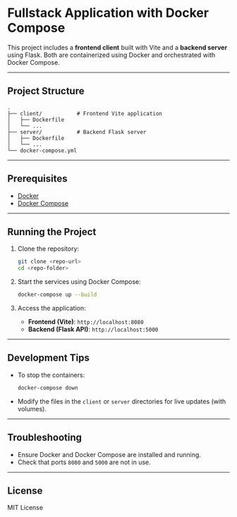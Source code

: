 # Fullstack Application with Docker Compose

This project includes a **frontend client** built with Vite and a **backend server** using Flask. Both are containerized using Docker and orchestrated with Docker Compose.

---

## Project Structure
```plaintext
.
├── client/           # Frontend Vite application
│   ├── Dockerfile
│   └── ...
├── server/           # Backend Flask server
│   ├── Dockerfile
│   └── ...
└── docker-compose.yml
```

---

## Prerequisites
- [Docker](https://www.docker.com/)
- [Docker Compose](https://docs.docker.com/compose/)

---

## Running the Project

1. Clone the repository:
   ```bash
   git clone <repo-url>
   cd <repo-folder>
   ```

2. Start the services using Docker Compose:
   ```bash
   docker-compose up --build
   ```

3. Access the application:
   - **Frontend (Vite)**: `http://localhost:8080`
   - **Backend (Flask API)**: `http://localhost:5000`

---

## Development Tips
- To stop the containers:
  ```bash
  docker-compose down
  ```

- Modify the files in the `client` or `server` directories for live updates (with volumes).


---

## Troubleshooting
- Ensure Docker and Docker Compose are installed and running.
- Check that ports `8080` and `5000` are not in use.

---

## License
MIT License
